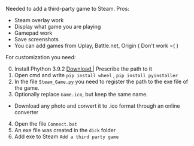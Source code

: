 Needed to add a third-party game to Steam. Pros:

* Steam overlay work
* Display what game you are playing
* Gamepad work
* Save screenshots
* You can add games from Uplay, Battle.net, Origin ( Don't work =( )



For customization you need:

0) Install Phython 3.9.2 <a  href="https://www.python.org/ftp/python/3.9.2/python-3.9.2-amd64.exe"> Download </a> | Prescribe the path to it 
1) Open cmd and write ```pip install wheel``` , ```pip install pyinstaller```
2) In the file ```Steam_Game.py``` you need to register the path to the exe file of the game.
3) Optionally replace ```Game.ico```, but keep the same name.
* Download any photo and convert it to .ico format through an online converter
4) Open the file ```Сonnect.bat```
5) An exe file was created in the ```dick``` folder
6) Add exe to Steam ```Add a third party game```

